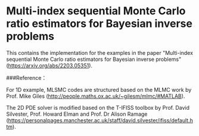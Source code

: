 # Multi-index sequential Monte Carlo ratio estimators for Bayesian inverse problems

This contains the implementation for the examples in the paper "Multi-index sequential Monte Carlo ratio estimators for Bayesian inverse problems" (https://arxiv.org/abs/2203.05351).

###Reference：

For 1D example, MLSMC codes are structured based on the MLMC work by Prof. Mike Giles (http://people.maths.ox.ac.uk/~gilesm/mlmc/#MATLAB).

The 2D PDE solver is modified based on the T-IFISS toolbox by Prof. David Silvester, Prof. Howard Elman and Prof. Dr Alison Ramage (https://personalpages.manchester.ac.uk/staff/david.silvester/ifiss/default.htm). 
